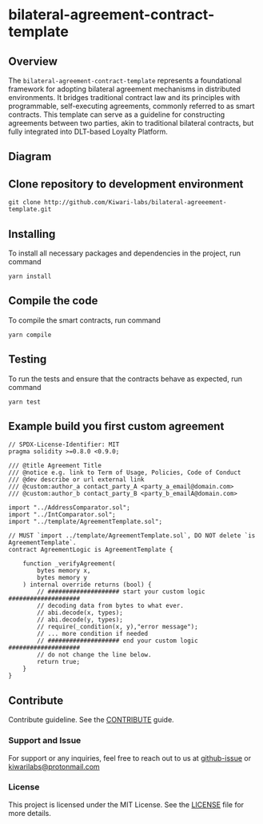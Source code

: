 # bilateral-agreement-contract-template

## Overview

The `bilateral-agreement-contract-template` represents a foundational framework for adopting bilateral agreement mechanisms in distributed environments. It bridges traditional contract law and its principles with programmable, self-executing agreements, commonly referred to as smart contracts. This template can serve as a guideline for constructing agreements between two parties, akin to traditional bilateral contracts, but fully integrated into DLT-based Loyalty Platform.

## Diagram

<!-- TODO png or mermaid -->

## Clone repository to development environment

```shell
git clone http://github.com/Kiwari-labs/bilateral-agreeement-template.git
```

## Installing

To install all necessary packages and dependencies in the project, run command

```
yarn install
```

## Compile the code

To compile the smart contracts, run command

```
yarn compile
```

## Testing

To run the tests and ensure that the contracts behave as expected, run command

```
yarn test
```

## Example build you first custom agreement

<!-- Instruction / Walkthrough -->

```Solidity
// SPDX-License-Identifier: MIT
pragma solidity >=0.8.0 <0.9.0;

/// @title Agreement Title
/// @notice e.g. link to Term of Usage, Policies, Code of Conduct
/// @dev describe or url external link
/// @custom:author_a contact_party_A <party_a_email@domain.com>
/// @custom:author_b contact_party_B <party_b_emailA@domain.com>

import "../AddressComparator.sol";
import "../IntComparator.sol";
import "../template/AgreementTemplate.sol";

// MUST `import ../template/AgreementTemplate.sol`, DO NOT delete `is AgreementTemplate`.
contract AgreementLogic is AgreementTemplate {

    function _verifyAgreement(
        bytes memory x,
        bytes memory y
    ) internal override returns (bool) {
        // #################### start your custom logic ####################
        // decoding data from bytes to what ever.
        // abi.decode(x, types);
        // abi.decode(y, types);
        // require(_condition(x, y),"error message");
        // ... more condition if needed
        // #################### end your custom logic ####################
        // do not change the line below.
        return true;
    }
}
```

## Contribute

Contribute guideline. See the [CONTRIBUTE](CONTRIBUTE) guide.

### Support and Issue

For support or any inquiries, feel free to reach out to us at [github-issue](https://github.com/Kiwari-Labs/bilateral-agreement-contract-template/issues) or kiwarilabs@protonmail.com

### License

This project is licensed under the MIT License. See the [LICENSE](LICENSE) file for more details.
